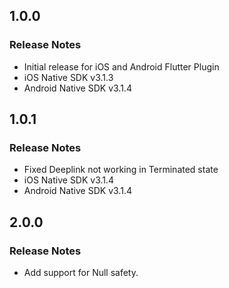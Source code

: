 ## 1.0.0

### Release Notes
- Initial release for iOS and Android Flutter Plugin
- iOS Native SDK v3.1.3
- Android Native SDK v3.1.4

## 1.0.1

### Release Notes
- Fixed Deeplink not working in Terminated state
- iOS Native SDK v3.1.4
- Android Native SDK v3.1.4

## 2.0.0

### Release Notes
- Add support for Null safety.
